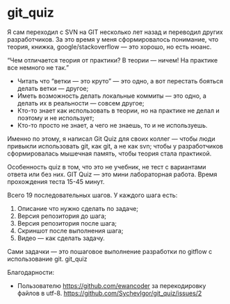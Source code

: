 git_quiz
========
Я сам переходил с SVN на GIT несколько лет назад и переводил других разработчиков. За это время у меня сформировалось понимание, что теория, книжка, google/stackoverflow — это хорошо, но есть нюанс. 

“Чем отличается теория от практики? В теории — ничем! На практике все немного не так.”
 * Читать что “ветки — это круто” — это одно, а вот перестать бояться делать ветки — другое;
 * Иметь возможность делать локальные коммиты — это одно, а делать их в реальности — совсем другое;
 * Кто-то знает как использовать в теории, но на практике не делал и поэтому и не использует;
 * Кто-то просто не знает, а чего не знаешь, то и не используешь.
 
Именно по этому, я написал Git Quiz для своих коллег — чтобы люди привыкли использовать git, как git, а не как svn; чтобы у разработчиков сформировалась мышечная память, чтобы теория стала практикой.
 
Особенность quiz в том, что это не учебник, не тест с вариантами ответа или без них. GIT Quiz — это мини лабораторная работа. Время прохождения теста 15-45 минут.
 
Всего 19 последовательных шагов. У каждого шага есть:
 1. Описание что нужно сделать по задаче;
 2. Версия репозитория до шага;
 3. Версия репозитория после шага;
 4. Скриншот после выполнения шага;
 5. Видео — как сделать задачу.
 
Сами задачки — это пошаговое выполнение разработки по gitflow с использование git.
git_quiz

Благодарности:
 * Пользователю https://github.com/ewancoder за перекодировку файлов в utf-8. https://github.com/SychevIgor/git_quiz/issues/2
